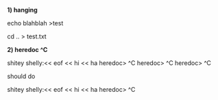 **1) hanging**

echo blahblah >test

cd .. > test.txt


**2) heredoc ^C** 

shitey shelly:<< eof << hi << ha
heredoc> ^C
heredoc> ^C
heredoc> ^C

should do

shitey shelly:<< eof << hi << ha
heredoc> ^C